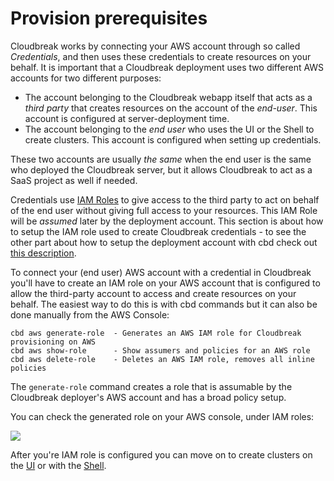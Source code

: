 # Provision prerequisites

Cloudbreak works by connecting your AWS account through so called *Credentials*, and then uses these credentials to create resources on your behalf.
It is important that a Cloudbreak deployment uses two different AWS accounts for two different purposes:

- The account belonging to the Cloudbreak webapp itself that acts as a *third party* that creates resources on the account of the *end-user*. This account is configured at server-deployment time.
- The account belonging to the *end user* who uses the UI or the Shell to create clusters. This account is configured when setting up credentials.

These two accounts are usually *the same* when the end user is the same who deployed the Cloudbreak server, but it allows Cloudbreak to act as a SaaS project as well if needed.

Credentials use [IAM Roles](http://docs.aws.amazon.com/IAM/latest/UserGuide/id_roles.html) to give access to the third party to act on behalf of the end user without giving full access to your resources.
This IAM Role will be *assumed* later by the deployment account.
This section is about how to setup the IAM role used to create Cloudbreak credentials - to see the other part about how to setup the deployment account with cbd check out [this description](aws.md).

To connect your (end user) AWS account with a credential in Cloudbreak you'll have to create an IAM role on your AWS account that is configured to allow the third-party account to access and create resources on your behalf.
The easiest way to do this is with cbd commands but it can also be done manually from the AWS Console:

```
cbd aws generate-role  - Generates an AWS IAM role for Cloudbreak provisioning on AWS
cbd aws show-role      - Show assumers and policies for an AWS role
cbd aws delete-role    - Deletes an AWS IAM role, removes all inline policies
```

The `generate-role` command creates a role that is assumable by the Cloudbreak deployer's AWS account and has a broad policy setup.

You can check the generated role on your AWS console, under IAM roles:

![](https://raw.githubusercontent.com/sequenceiq/cloudbreak-deployer/docsupdate/docs/images/aws-iam-role.png)

After you're IAM role is configured you can move on to create clusters on the [UI](aws_cb_ui.md) or with the [Shell](aws_cb_shell.md).